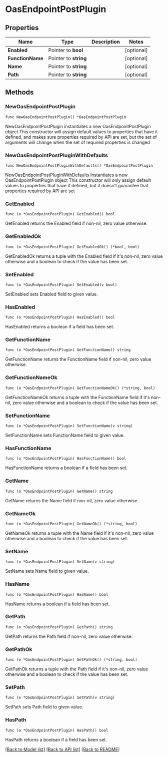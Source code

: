 # OasEndpointPostPlugin

## Properties

Name | Type | Description | Notes
------------ | ------------- | ------------- | -------------
**Enabled** | Pointer to **bool** |  | [optional] 
**FunctionName** | Pointer to **string** |  | [optional] 
**Name** | Pointer to **string** |  | [optional] 
**Path** | Pointer to **string** |  | [optional] 

## Methods

### NewOasEndpointPostPlugin

`func NewOasEndpointPostPlugin() *OasEndpointPostPlugin`

NewOasEndpointPostPlugin instantiates a new OasEndpointPostPlugin object
This constructor will assign default values to properties that have it defined,
and makes sure properties required by API are set, but the set of arguments
will change when the set of required properties is changed

### NewOasEndpointPostPluginWithDefaults

`func NewOasEndpointPostPluginWithDefaults() *OasEndpointPostPlugin`

NewOasEndpointPostPluginWithDefaults instantiates a new OasEndpointPostPlugin object
This constructor will only assign default values to properties that have it defined,
but it doesn't guarantee that properties required by API are set

### GetEnabled

`func (o *OasEndpointPostPlugin) GetEnabled() bool`

GetEnabled returns the Enabled field if non-nil, zero value otherwise.

### GetEnabledOk

`func (o *OasEndpointPostPlugin) GetEnabledOk() (*bool, bool)`

GetEnabledOk returns a tuple with the Enabled field if it's non-nil, zero value otherwise
and a boolean to check if the value has been set.

### SetEnabled

`func (o *OasEndpointPostPlugin) SetEnabled(v bool)`

SetEnabled sets Enabled field to given value.

### HasEnabled

`func (o *OasEndpointPostPlugin) HasEnabled() bool`

HasEnabled returns a boolean if a field has been set.

### GetFunctionName

`func (o *OasEndpointPostPlugin) GetFunctionName() string`

GetFunctionName returns the FunctionName field if non-nil, zero value otherwise.

### GetFunctionNameOk

`func (o *OasEndpointPostPlugin) GetFunctionNameOk() (*string, bool)`

GetFunctionNameOk returns a tuple with the FunctionName field if it's non-nil, zero value otherwise
and a boolean to check if the value has been set.

### SetFunctionName

`func (o *OasEndpointPostPlugin) SetFunctionName(v string)`

SetFunctionName sets FunctionName field to given value.

### HasFunctionName

`func (o *OasEndpointPostPlugin) HasFunctionName() bool`

HasFunctionName returns a boolean if a field has been set.

### GetName

`func (o *OasEndpointPostPlugin) GetName() string`

GetName returns the Name field if non-nil, zero value otherwise.

### GetNameOk

`func (o *OasEndpointPostPlugin) GetNameOk() (*string, bool)`

GetNameOk returns a tuple with the Name field if it's non-nil, zero value otherwise
and a boolean to check if the value has been set.

### SetName

`func (o *OasEndpointPostPlugin) SetName(v string)`

SetName sets Name field to given value.

### HasName

`func (o *OasEndpointPostPlugin) HasName() bool`

HasName returns a boolean if a field has been set.

### GetPath

`func (o *OasEndpointPostPlugin) GetPath() string`

GetPath returns the Path field if non-nil, zero value otherwise.

### GetPathOk

`func (o *OasEndpointPostPlugin) GetPathOk() (*string, bool)`

GetPathOk returns a tuple with the Path field if it's non-nil, zero value otherwise
and a boolean to check if the value has been set.

### SetPath

`func (o *OasEndpointPostPlugin) SetPath(v string)`

SetPath sets Path field to given value.

### HasPath

`func (o *OasEndpointPostPlugin) HasPath() bool`

HasPath returns a boolean if a field has been set.


[[Back to Model list]](../README.md#documentation-for-models) [[Back to API list]](../README.md#documentation-for-api-endpoints) [[Back to README]](../README.md)


